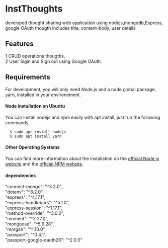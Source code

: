 # InstThoughts
developed thought sharing web application using nodejs,mongodb,Express, google OAuth
thougth includes title, content-body, user details

## Features
1 CRUD operations thougths. <br />
2 User Sigin and Sign out using Google OAuth<br />


## Requirements
For development, you will only need Node.js and a node global package, yarn, installed in your environement.

#### Node installation on Ubuntu

  You can install nodejs and npm easily with apt install, just run the following commands.

      $ sudo apt install nodejs
      $ sudo apt install yarn
      
#### Other Operating Systems
  You can find more information about the installation on the [official Node.js website](https://nodejs.org/) and the [official NPM website](https://npmjs.org/).

#### dependencies
"connect-mongo": "^3.2.0",<br />
"dotenv": "^8.2.0",<br />
"express": "^4.17.1",<br />
"express-handlebars": "^5.1.0",<br />
"express-session": "^1.17.1",<br />
"method-override": "^3.0.0",<br />
"moment": "^2.27.0",<br />
"mongoose": "^5.9.28",<br />
"morgan": "^1.10.0",<br />
"passport": "^0.4.1",<br />
"passport-google-oauth20": "^2.0.0"<br />
